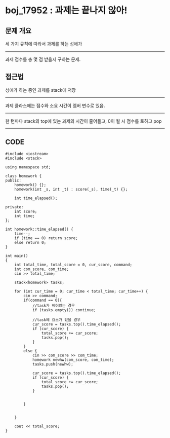 # boj_17952 : 과제는 끝나지 않아!

## 문제 개요
세 가지 규칙에 따라서 과제를 하는 성애가 <hr/>
과제 점수를 총 몇 점 받을지 구하는 문제.

## 접근법
성애가 하는 중인 과제를 stack에 저장 <hr/>
과제 클라스에는 점수와 소요 시간이 멤버 변수로 있음. <hr/>
한 턴마다 stack의 top에 있는 과제의 시간이 줄어들고, 0이 될 시 점수를 토하고 pop <hr/>

## CODE

	#include <iostream>
	#include <stack>

	using namespace std;

	class homework {
	public:
		homework() {};
		homework(int _s, int _t) : score(_s), time(_t) {};

		int time_elapsed();

	private:
		int score;
		int time;
	};

	int homework::time_elapsed() {
		time--;
		if (time == 0) return score;
		else return 0;
	}

	int main()
	{
		int total_time, total_score = 0, cur_score, command;
		int com_score, com_time;
		cin >> total_time;

		stack<homework> tasks;

		for (int cur_time = 0; cur_time < total_time; cur_time++) {
			cin >> command;
			if(command == 0){
				//task가 비어있는 경우
				if (tasks.empty()) continue;

				//task에 요소가 있을 경우
				cur_score = tasks.top().time_elapsed();
				if (cur_score) {
					total_score += cur_score;
					tasks.pop();
				}
			}
			else {
				cin >> com_score >> com_time;
				homework newhw(com_score, com_time);
				tasks.push(newhw);
			
				cur_score = tasks.top().time_elapsed();
				if (cur_score) {
					total_score += cur_score;
					tasks.pop();
				}

			
			}
		

		}

		cout << total_score;
	}
